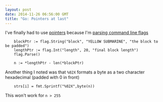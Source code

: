 ```yaml
---
layout: post
date: 2014-11-26 06:56:00 GMT
title: "Go: Pointers at last"
---
```

I've finally had to use [pointers](https://gobyexample.com/pointers) because I'm [parsing command line flags](https://gobyexample.com/command-line-flags)

        blockPtr := flag.String("block", "YELLOW SUBMARINE", "the block to be padded")
        lengthPtr := flag.Int("length", 20, "final block length")
        flag.Parse()

        n := *lengthPtr - len(*blockPtr)

Another thing I noted was that `%02X` formats a byte as a two character hexadecimal (padded with 0 in front) 

        strs[i] = fmt.Sprintf("%02X",byte(n))
 
This won't work for `n > 255`